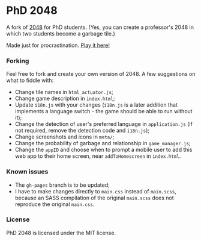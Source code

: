 # PhD 2048
A fork of [2048](https://github.com/gabrielecirulli/2048) for PhD students. (Yes, you can create a professor's 2048 in which two students become a garbage tile.)

Made just for procrastination. [Play it here!](https://ymfa.github.io/phd-2048/)

### Forking
Feel free to fork and create your own version of 2048. A few suggestions on what to fiddle with:

- Change tile names in `html_actuator.js`;
- Change game description in `index.html`;
- Update `i18n.js` with your changes (`i18n.js` is a later addition that implements a language switch - the game should be able to run without it);
- Change the detection of user's preferred language in `application.js` (if not required, remove the detection code and `i18n.js`);
- Change screenshots and icons in `meta/`;
- Change the probability of garbage and relationship in `game_manager.js`;
- Change the `appID` and choose when to prompt a mobile user to add this web app to their home screen, near `addToHomescreen` in `index.html`.

### Known issues
- The `gh-pages` branch is to be updated;
- I have to make changes directly to `main.css` instead of `main.scss`, because an SASS compilation of the original `main.scss` does not reproduce the original `main.css`.

### License
PhD 2048 is licensed under the MIT license.
